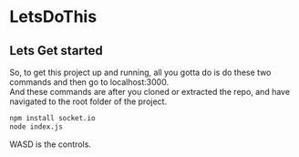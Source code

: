 # LetsDoThis  
## Lets Get started  
So, to get this project up and running, all you gotta do is do these two commands and then go to localhost:3000.  
And these commands are after you cloned or extracted the repo, and have navigated to the root folder of the project.  
```bash
npm install socket.io
node index.js
```
WASD is the controls.  
